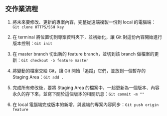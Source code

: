## 交作業流程

1. 將未來要修改、更新的專案內容，完整從遠端複製一份到 local 的電腦端：`Git clone HTTPS/SSH key`

2. 在 terminal 將位置切到專案資料夾下，並初始化，讓 Git 對這份內容開始進行版本控制：`Git init`

3. 在 master branch 切出新的 feature branch，並切到該 branch 做檔案的更新：`Git checkout -b feature master`

4. 將變動的檔案交給 Git，讓 Git 開始「追蹤」它們，並放到一個暫存的 Staging Area：`Git add .` 

5. 完成所有修改後，要將 Staging Area 的檔案中，一起更新為一個版本、內容永久的存下來，並寫下關於這個版本的相關訊息：`Git commit -m ""`

6. 在 local 電腦端完成版本的新增，與遠端的專案內容同步：`Git push origin feature`